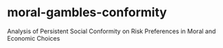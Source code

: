 # moral-gambles-conformity
Analysis of Persistent Social Conformity on Risk Preferences in Moral and Economic Choices
